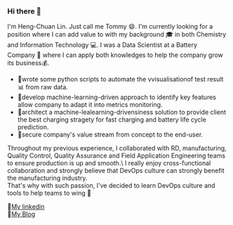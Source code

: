 ### Hi there 👋

<!--
**aks60808/aks60808** is a ✨ _special_ ✨ repository because its `README.md` (this file) appears on your GitHub profile.

Here are some ideas to get you started:

- 🔭 I’m currently working on ...
- 🌱 I’m currently learning ...
- 👯 I’m looking to collaborate on ...
- 🤔 I’m looking for help with ...
- 💬 Ask me about ...
- 📫 How to reach me: ...
- 😄 Pronouns: ...
- ⚡ Fun fact: ...
-->

I'm Heng-Chuan Lin. Just call me Tommy 😄. I'm currently looking for a position where I can add value to with my background 🎓 in both Chemistry and Information Technology 💻. I was a Data Scientist at a Battery Company 🔋 where I can apply both knowledges to help the company grow its business💰.

- :high_brightness:wrote some python scripts to automate the vvisualisationof test result :bar_chart: from raw data.
- :high_brightness:develop machine-learning-driven approach to identify key features allow company to adapt it into metrics monitoring.
- :high_brightness:architect a machine-lealearning-drivensiness solution to provide client the best charging stragety for fast charging and battery life cycle prediction.
- :high_brightness:secure company's value stream from concept to the end-user.

Throughout my previous experience, I collaborated with RD, manufacturing, Quality Control, Quality Assurance and Field Application Engineering teams to ensure production is up and smooth.\ 
I really enjoy cross-functional collaboration and strongly believe that DevOps culture can strongly benefit the manufacturing industry. \
That's why with such passion, I've decided to learn DevOps culture and tools to help teams to wing :muscle:

:office:[My linkedin](https://www.linkedin.com/in/hengchuantommylin/)\
:book:[My Blog](https://dev.to/tommyhenchuanlin)
